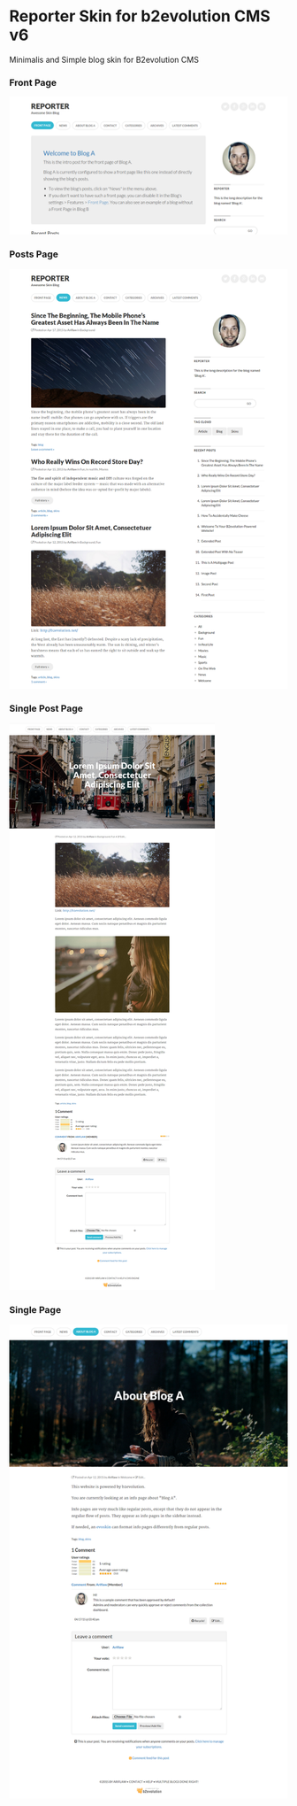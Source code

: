 # Reporter Skin for b2evolution CMS v6

Minimalis and Simple blog skin for B2evolution CMS

### Front Page

![disp=front](skinshot_front.png)

### Posts Page

![disp=posts](skinshot_posts.png)

### Single Post Page

![disp=single](skinshot_single.png)

### Single Page

![disp=single](skinshot_page.png)
